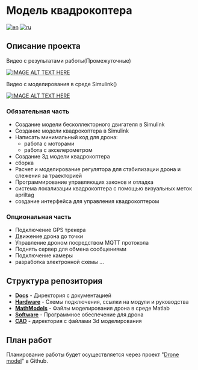 # Модель квадрокоптера

[![en](https://img.shields.io/badge/lang-en-red.svg)](Readme.md)
[![ru](https://img.shields.io/badge/lang-ru-red.svg)](Readme.ru.md)

## Описание проекта

Видео с результатами работы(Промежуточные)

[![IMAGE ALT TEXT HERE](https://img.youtube.com/vi/Ezlvn4jKs2A/0.jpg)](https://www.youtube.com/watch?v=Ezlvn4jKs2A)

Видео с моделирования в среде Simulink()

[![IMAGE ALT TEXT HERE](https://img.youtube.com/vi/pwtEpFcJs5k/0.jpg)](https://www.youtube.com/watch?v=pwtEpFcJs5k)


### Обязательная часть

- Создание модели бесколлекторного двигателя в Simulink
- Создание модели квадрокоптера в Simulink
- Написать минимальный код для дрона:
    - работа с моторами
    - работа с акселерометром
- Создание 3д модели квадрокоптера
- сборка
- Расчет и моделирование регулятора для стабилизации дрона и слежения за траекторией
- Программирование управляющих законов и отладка
- система локализации квадрокоптера с помощью визуальных меток apriltag
- создание интерфейса для управления квадрокоптером


### Опциональная часть
- Подключение GPS трекера
- Движение дрона до точки
- Управление дроном посредством MQTT протокола
- Поднять сервер для обмена сообщениями 
- Подключение камеры
- разработка электронной схемы
...

## Структура репозитория

- **[Docs](https://github.com/ShulcN/DroneModel/tree/main/Docs)** - Директория с документацией
- **[Hardware](https://github.com/ShulcN/DroneModel/tree/main/Hardware)** - Схемы подключения, ссылки на модули и руководства
- **[MathModels](https://github.com/ShulcN/DroneModel/tree/main/MathModels)** - Файлы моделирования дрона в среде Matlab
- **[Software](https://github.com/ShulcN/DroneModel/tree/main/Software)** - Программное обеспечение для дрона
- **[CAD](https://github.com/ShulcN/DroneModel/tree/main/CAD)** - директория с файлами 3d моделирования


## План работ

Планирование работы будет осуществляется через проект "[Drone model](https://github.com/users/ShulcN/projects/2)" в Github.